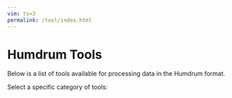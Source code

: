```yaml
---
vim: ts=3
permalink: /tool/index.html
---
```


Humdrum Tools
=============

Below is a list of tools available for processing data in the Humdrum format.

Select a specific category of tools: <span id="categories"></span>

<br/><br/>

<div id="index"></div>

<style>

ul.index {
	list-style: none;
}

td.tool-name {
	hyphens: none;
}

</style>

<script>
// A list of the tools that will be shown in the command list
// is found in _data/tools.yml.  They are loaded here for 
// adding to the webpage via Javascript:
var tools = {{ site.data.tools | jsonify }}.tools

console.log("GOT HERE XXX");

generateIndex(tools, [], "#index");

generateCategoryList(tools, "#categories");

//////////////////////////////
//
// generateIndex --
//

function generateIndex(data, categories, selector) {

	console.log("CREATING TOOL INDEX FROM LIST:", data);

	var element = document.querySelector(selector);
	if (!element) {
		console.log("Error: cannot find target", selector);
		return;
	}

	var output = "";
	output += "<table class='tools'>";
	// output += "<tr><th>Tool</th><th>Description</th>";

	for (var i=0; i<data.length; i++) {

		var isGood = checkCategories(data[i].tags, categories);

		if (!isGood) {
			continue;
		}

		var command = data[i].name.replace(/^\s+/, "").replace(/\s+$/, "");
		if (!command) {
			continue;
		}

		var description = data[i].description;

		output += "<tr>";
		output += "<td class='tool-name'>";
		output += "<a href='" + command + "'>";
		output += command;
		output += "</a>";
		output += "</td>";
		output += "<td class='description'>";
		if (description) {
			output += " " + description;
		}
		output += "</td>";
		output += "</tr>\n";
	}
	output += "</table>\n";
	element.innerHTML = output;
}


//////////////////////////////
//
// generateCategoryList --
//

function generateCategoryList(tools, selector) {
	var element = document.querySelector(selector);
	if (!element) {
		console.log("Error: cannot find category list container element");
	}
	var i;
	var j;
	var list = {};
	
	var nondep = {};
	var dep = {};
	var hasdep;

	for (i=0; i<tools.length; i++) {
		var tags = tools[i].tags;
		if (!tags) {
			continue;
		}
		hasdep = 0;

		for (j=0; j<tags.length; j++) {
			list[tags[j]] = 1;
			if (tags[j] === "deprecated") {
				hasdep = 1;
			}
		}

		for (j=0; j<tags.length; j++) {
			if (hasdep) {
				dep[tags[j]] = 1;
			} else {
				nondep[tags[j]] = 1;
			}
		}

	}
	var keys = Object.keys(list);
	keys.sort();

	var output = "";
	output += "<select onchange='displayCategory()'>";
	for (i=0; i<keys.length; i++) {
		if (nondep[keys[i]]) {
			output += "<option value='" + keys[i] + "'>" + keys[i] + "</option>\n";
		}
	}
	output += "</select>\n";
	element.innerHTML = output;
}



//////////////////////////////
//
// displayCategory --
//

function displayCategory() {
	var element = document.querySelector("#categories select");
	if (!element) {
		return;
	}
	var category = element.value;
	console.log("CATEGORY IS ", category);

	generateIndex(tools, [category], "#index");
}


//////////////////////////////
//
// checkCategories --
//

function checkCategories(tags, categories) {
	var hasdep = 0
	var i;
	for (i=0; i<tags.length; i++) {
		if (tags[i] === "deprecated") {
			hasdep = 1;
			break;
		}
	}
	if ((!categories) || (categories.length == 0)) {
		if (hasdep) {
			return 0;
		} else {
			return 1;
		}
	}
	var cdep = 0;
	for (i=0; i<categories.length; i++) {
		if (categories[i] === "deprecated") {
			cdep = 1;
			break;
		}
	}
	if (hasdep && !cdep) {
		// Do not show deprecated tools unless explicitly requested.
		return 0;
	}
	for (i=0; i<tags.length; i++) {
		for (j=0; j<categories.length; j++) {
			if (tags[i] === categories[j]) {
				return 1;
			}
		}
	}
	return 0;
}


</script>


